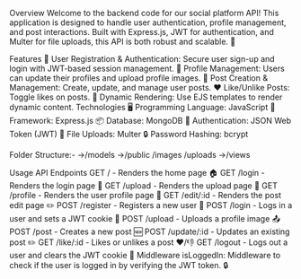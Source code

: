 Overview
Welcome to the backend code for our social platform API! This application is designed to handle user authentication, profile management, and post interactions. Built with Express.js, JWT for authentication, and Multer for file uploads, this API is both robust and scalable. 🌟

Features
  🔐 User Registration & Authentication: Secure user sign-up and login with JWT-based session management.
  👤 Profile Management: Users can update their profiles and upload profile images.
  📝 Post Creation & Management: Create, update, and manage user posts.
  ❤️ Like/Unlike Posts: Toggle likes on posts.
  📄 Dynamic Rendering: Use EJS templates to render dynamic content.
Technologies
  🖥️ Programming Language: JavaScript
  🔧 Framework: Express.js
  📦 Database: MongoDB
  🔑 Authentication: JSON Web Token (JWT)
  📸 File Uploads: Multer
  🔒 Password Hashing: bcrypt

Folder Structure:-
  ->/models
  ->/public
  /images
    /uploads
  ->/views


Usage
API Endpoints
        GET / - Renders the home page 🏠
        GET /login - Renders the login page 🔑
        GET /upload - Renders the upload page 📸
        GET /profile - Renders the user profile page 👤
        GET /edit/:id - Renders the post edit page ✏️
        POST /register - Registers a new user 📝
        POST /login - Logs in a user and sets a JWT cookie 🍪
        POST /upload - Uploads a profile image 📤
        POST /post - Creates a new post 🆕
        POST /update/:id - Updates an existing post ✏️
        GET /like/:id - Likes or unlikes a post ❤️/👎
        GET /logout - Logs out a user and clears the JWT cookie 🚪
Middleware
        isLoggedIn: Middleware to check if the user is logged in by verifying the JWT token. 🔒

